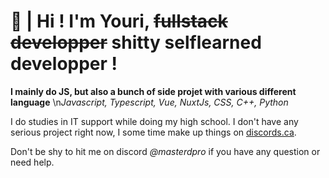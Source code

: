 # 🙌 | Hi ! I'm Youri, ~~fullstack developper~~ shitty selflearned developper !

**I mainly do JS, but also a bunch of side projet with various different language**
\n*Javascript, Typescript, Vue, NuxtJs, CSS, C++, Python*

I do studies in IT support while doing my high school. I don't have any serious project right now, I some time make up things on [discords.ca](https://discords.ca).

Don't be shy to hit me on discord *@masterdpro* if you have any question or need help.
